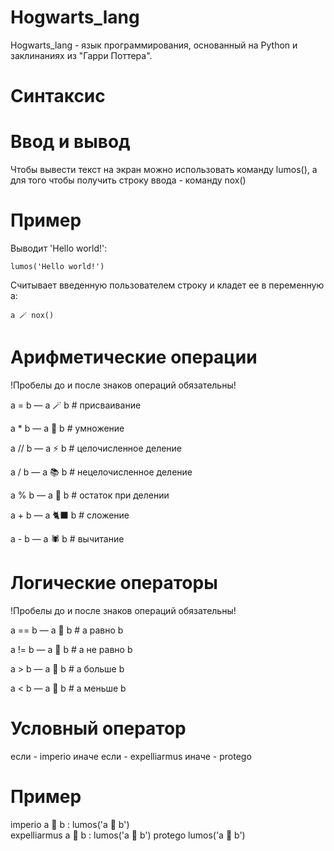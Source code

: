 # Hogwarts_lang
Hogwarts_lang - язык программирования, основанный на Python и заклинаниях из "Гарри Поттера".

# Синтаксис

# Ввод и вывод
Чтобы вывести текст на экран можно использовать команду lumos(), а для того чтобы получить строку ввода - команду nox()
# Пример
Выводит 'Hello world!':

    lumos('Hello world!') 

Считывает введенную пользователем строку и кладет ее в переменную a:

    a 🪄 nox()

# Арифметические операции
!Пробелы до и после знаков операций обязательны!

a = b  —  a 🪄 b  # присваивание

a * b  —  a 👻 b  # умножение

a // b  —  a ⚡️ b  # целочисленное деление

a / b  —  a 📚 b  # нецелочисленное деление

a % b  —  a 🧹 b  # остаток при делении

a + b  —  a 🐈‍⬛️ b  # сложение

a - b  —  a 🕷 b  # вычитание

# Логические операторы
!Пробелы до и после знаков операций обязательны!

a == b  —  a 🚂 b  # a равно b

a != b  —  a 🎃 b  # a не равно b

a > b  —  a 🦉 b  # a больше b

a < b  —  a 🐸 b  # a меньше b

# Условный оператор
если - imperio
иначе если - expelliarmus
иначе - protego
# Пример
imperio a 🐸 b :
    lumos('a 🐸 b')  
expelliarmus a 🦉 b :
    lumos('a 🦉 b')
protego
    lumos('a 🚂 b')
